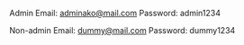 Admin
Email: adminako@mail.com
Password: admin1234

Non-admin
Email: dummy@mail.com
Password: dummy1234
